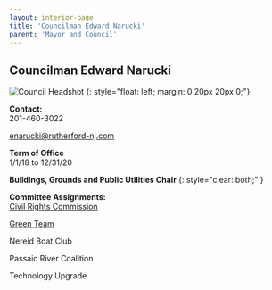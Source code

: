 ```yaml
---
layout: interior-page
title: 'Councilman Edward Narucki'
parent: 'Mayor and Council'
---
```


## Councilman Edward Narucki

![Council Headshot](../EdNarucki.png)
{: style="float: left; margin: 0 20px 20px 0;"}


**Contact:**  
201-460-3022

enarucki@rutherford-nj.com

**Term of Office**  
1/1/18 to 12/31/20

**Buildings, Grounds and Public Utilities Chair**
{: style="clear: both;" }

**Committee Assignments:**  
[Civil Rights Commission](/civil-rights-commission/)

[Green Team](/committees/green-team/) 

Nereid Boat Club

Passaic River Coalition    

Technology Upgrade
